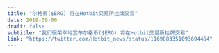 ```yaml
---
title: "尔格币($ERG) 将在Hotbit交易所挂牌交易"
date: 2019-09-06
draft: false
subtitle: "我们很荣幸地宣布尔格币($ERG) 将在Hotbit交易所挂牌交易"
link: "https://twitter.com/Hotbit_news/status/1169883351093694464"
---
```

